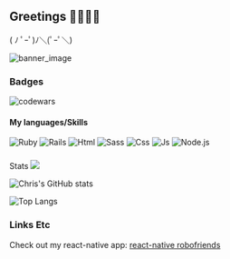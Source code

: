 ## Greetings 🖤👋🏻😁

( ﾉ ﾟｰﾟ)ﾉ＼(ﾟｰﾟ＼)

![banner_image](https://imgur.com/sOo6avk.png)

### Badges
![codewars](https://www.codewars.com/users/stiaannel/badges/small)

#### My languages/Skills

![Ruby](https://img.shields.io/badge/Ruby-CC342D?logo=ruby&style=for-the-badge&logoColor=ffffff)
![Rails](https://img.shields.io/badge/Ruby%20On%20Rails-cc0000?logo=ruby-on-rails&style=for-the-badge&logoColor=ffffff)
![Html](https://img.shields.io/badge/Html-E34F26?logo=html5&style=for-the-badge&logoColor=ffffff)
![Sass](https://img.shields.io/badge/Sass-CC6699?logo=sass&style=for-the-badge&logoColor=ffffff)
![Css](https://img.shields.io/badge/Css-1572B6?logo=css3&style=for-the-badge&logoColor=ffffff)
![Js](https://img.shields.io/badge/JS-F7DF1E?logo=javascript&style=for-the-badge&logoColor=ffffff)
![Node.js](https://img.shields.io/badge/Node.js-339933?logo=node.js&style=for-the-badge&logoColor=ffffff)


###
Stats
![](https://komarev.com/ghpvc/?username=stiaannel&color=1e1e1e)

![Chris's GitHub stats](https://github-readme-stats.vercel.app/api?username=stiaannel&count_private=true&show_icons=true&bg_color=45,1e1e1e,000000&hide_border=true&text_color=ffffff&border_radius=25&include_all_commits=true&custom_title=My%20Stats)

![Top Langs](https://github-readme-stats.vercel.app/api/top-langs/?username=stiaannel&layout=compact&langs_count=10&bg_color=45,1e1e1e,000000&hide_border=true&text_color=ffffff&border_radius=25)

### Links Etc
Check out my react-native app: [react-native robofriends](https://expo.io/@stiaann/react-native-robofriends)
